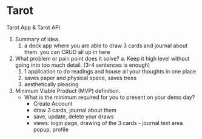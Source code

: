 # Tarot

Tarot App & Tarot API
1. Summary of idea.
    1. a deck app where you are able to draw 3 cards and journal about them. you can CRUD all up in here
2. What problem or pain point does it solve? a. Keep it high level without going into too much detail. (3-4 sentences is enough)
    1. 1 application to do readings and house all your thoughts in one place
    2. saves paper and physical space, saves trees 
    3. aesthetically pleasing
3. Minimum Viable Product (MVP) definition.
    * What is the minimum required for you to present on your demo day?
        * Create Account
        * draw 3 cards, journal about them
        * save, update, delete your draws
        * views: login page, drawing of the 3 cards - journal text area popup, profile
